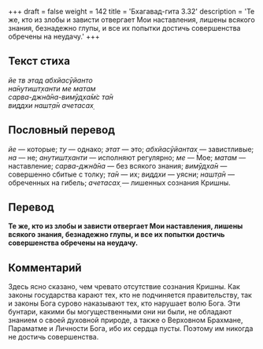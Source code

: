 +++
draft = false
weight = 142
title = 'Бхагавад-гита 3.32'
description = 'Те же, кто из злобы и зависти отвергает Мои наставления, лишены всякого знания, безнадежно глупы, и все их попытки достичь совершенства обречены на неудачу.'
+++

## Текст стиха

_йе тв этад абхйасӯйанто  
на̄нутишт̣ханти ме матам  
сарва-джн̃а̄на-вимӯд̣ха̄м̇с та̄н  
виддхи нашт̣а̄н ачетасах̣_

## Пословный перевод

_йе_ — которые; _ту_ — однако; _этат_ — это; _абхйасӯйантах̣_ — завистливые; _на_ — не; _анутишт̣ханти_ — исполняют регулярно; _ме_ — Мое; _матам_ — наставление; _сарва_\-_джн̃а̄на_ — без всякого знания; _вимӯд̣ха̄н_ — совершенно сбитые с толку; _та̄н_ — их; _виддхи_ — уясни; _нашт̣а̄н_ — обреченных на гибель; _ачетасах̣_ — лишенных сознания Кришны.

## Перевод

**Те же, кто из злобы и зависти отвергает Мои наставления, лишены всякого знания, безнадежно глупы, и все их попытки достичь совершенства обречены на неудачу.**

## Комментарий

Здесь ясно сказано, чем чревато отсутствие сознания Кришны. Как законы государства карают тех, кто не подчиняется правительству, так и законы Бога сурово наказывают тех, кто нарушает волю Бога. Эти бунтари, какими бы могущественными они ни были, не обладают знанием о своей духовной природе, а также о Верховном Брахмане, Параматме и Личности Бога, ибо их сердца пусты. Поэтому им никогда не достичь совершенства.
